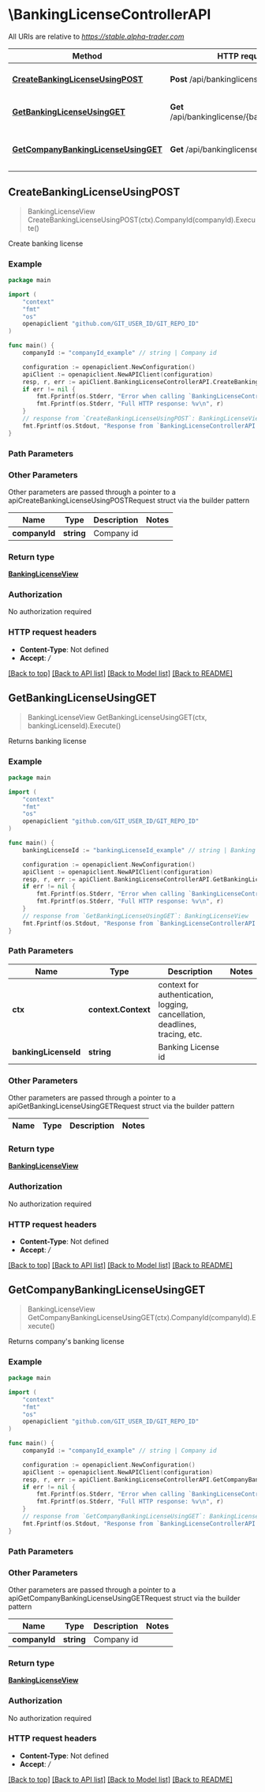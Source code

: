 # \BankingLicenseControllerAPI

All URIs are relative to *https://stable.alpha-trader.com*

Method | HTTP request | Description
------------- | ------------- | -------------
[**CreateBankingLicenseUsingPOST**](BankingLicenseControllerAPI.md#CreateBankingLicenseUsingPOST) | **Post** /api/bankinglicense | Create banking license
[**GetBankingLicenseUsingGET**](BankingLicenseControllerAPI.md#GetBankingLicenseUsingGET) | **Get** /api/bankinglicense/{bankingLicenseId} | Returns banking license
[**GetCompanyBankingLicenseUsingGET**](BankingLicenseControllerAPI.md#GetCompanyBankingLicenseUsingGET) | **Get** /api/bankinglicense | Returns company&#39;s banking license



## CreateBankingLicenseUsingPOST

> BankingLicenseView CreateBankingLicenseUsingPOST(ctx).CompanyId(companyId).Execute()

Create banking license

### Example

```go
package main

import (
	"context"
	"fmt"
	"os"
	openapiclient "github.com/GIT_USER_ID/GIT_REPO_ID"
)

func main() {
	companyId := "companyId_example" // string | Company id

	configuration := openapiclient.NewConfiguration()
	apiClient := openapiclient.NewAPIClient(configuration)
	resp, r, err := apiClient.BankingLicenseControllerAPI.CreateBankingLicenseUsingPOST(context.Background()).CompanyId(companyId).Execute()
	if err != nil {
		fmt.Fprintf(os.Stderr, "Error when calling `BankingLicenseControllerAPI.CreateBankingLicenseUsingPOST``: %v\n", err)
		fmt.Fprintf(os.Stderr, "Full HTTP response: %v\n", r)
	}
	// response from `CreateBankingLicenseUsingPOST`: BankingLicenseView
	fmt.Fprintf(os.Stdout, "Response from `BankingLicenseControllerAPI.CreateBankingLicenseUsingPOST`: %v\n", resp)
}
```

### Path Parameters



### Other Parameters

Other parameters are passed through a pointer to a apiCreateBankingLicenseUsingPOSTRequest struct via the builder pattern


Name | Type | Description  | Notes
------------- | ------------- | ------------- | -------------
 **companyId** | **string** | Company id | 

### Return type

[**BankingLicenseView**](BankingLicenseView.md)

### Authorization

No authorization required

### HTTP request headers

- **Content-Type**: Not defined
- **Accept**: */*

[[Back to top]](#) [[Back to API list]](../README.md#documentation-for-api-endpoints)
[[Back to Model list]](../README.md#documentation-for-models)
[[Back to README]](../README.md)


## GetBankingLicenseUsingGET

> BankingLicenseView GetBankingLicenseUsingGET(ctx, bankingLicenseId).Execute()

Returns banking license

### Example

```go
package main

import (
	"context"
	"fmt"
	"os"
	openapiclient "github.com/GIT_USER_ID/GIT_REPO_ID"
)

func main() {
	bankingLicenseId := "bankingLicenseId_example" // string | Banking License id

	configuration := openapiclient.NewConfiguration()
	apiClient := openapiclient.NewAPIClient(configuration)
	resp, r, err := apiClient.BankingLicenseControllerAPI.GetBankingLicenseUsingGET(context.Background(), bankingLicenseId).Execute()
	if err != nil {
		fmt.Fprintf(os.Stderr, "Error when calling `BankingLicenseControllerAPI.GetBankingLicenseUsingGET``: %v\n", err)
		fmt.Fprintf(os.Stderr, "Full HTTP response: %v\n", r)
	}
	// response from `GetBankingLicenseUsingGET`: BankingLicenseView
	fmt.Fprintf(os.Stdout, "Response from `BankingLicenseControllerAPI.GetBankingLicenseUsingGET`: %v\n", resp)
}
```

### Path Parameters


Name | Type | Description  | Notes
------------- | ------------- | ------------- | -------------
**ctx** | **context.Context** | context for authentication, logging, cancellation, deadlines, tracing, etc.
**bankingLicenseId** | **string** | Banking License id | 

### Other Parameters

Other parameters are passed through a pointer to a apiGetBankingLicenseUsingGETRequest struct via the builder pattern


Name | Type | Description  | Notes
------------- | ------------- | ------------- | -------------


### Return type

[**BankingLicenseView**](BankingLicenseView.md)

### Authorization

No authorization required

### HTTP request headers

- **Content-Type**: Not defined
- **Accept**: */*

[[Back to top]](#) [[Back to API list]](../README.md#documentation-for-api-endpoints)
[[Back to Model list]](../README.md#documentation-for-models)
[[Back to README]](../README.md)


## GetCompanyBankingLicenseUsingGET

> BankingLicenseView GetCompanyBankingLicenseUsingGET(ctx).CompanyId(companyId).Execute()

Returns company's banking license

### Example

```go
package main

import (
	"context"
	"fmt"
	"os"
	openapiclient "github.com/GIT_USER_ID/GIT_REPO_ID"
)

func main() {
	companyId := "companyId_example" // string | Company id

	configuration := openapiclient.NewConfiguration()
	apiClient := openapiclient.NewAPIClient(configuration)
	resp, r, err := apiClient.BankingLicenseControllerAPI.GetCompanyBankingLicenseUsingGET(context.Background()).CompanyId(companyId).Execute()
	if err != nil {
		fmt.Fprintf(os.Stderr, "Error when calling `BankingLicenseControllerAPI.GetCompanyBankingLicenseUsingGET``: %v\n", err)
		fmt.Fprintf(os.Stderr, "Full HTTP response: %v\n", r)
	}
	// response from `GetCompanyBankingLicenseUsingGET`: BankingLicenseView
	fmt.Fprintf(os.Stdout, "Response from `BankingLicenseControllerAPI.GetCompanyBankingLicenseUsingGET`: %v\n", resp)
}
```

### Path Parameters



### Other Parameters

Other parameters are passed through a pointer to a apiGetCompanyBankingLicenseUsingGETRequest struct via the builder pattern


Name | Type | Description  | Notes
------------- | ------------- | ------------- | -------------
 **companyId** | **string** | Company id | 

### Return type

[**BankingLicenseView**](BankingLicenseView.md)

### Authorization

No authorization required

### HTTP request headers

- **Content-Type**: Not defined
- **Accept**: */*

[[Back to top]](#) [[Back to API list]](../README.md#documentation-for-api-endpoints)
[[Back to Model list]](../README.md#documentation-for-models)
[[Back to README]](../README.md)

